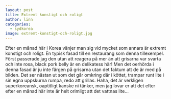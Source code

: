 ```yaml
---
layout: post
title: Extremt konstigt och roligt
author: linn
categories:
  - sydkorea
image: extremt-konstigt-och-roligt.jpg
---
```


Efter en månad här i Korea vänjer man sig vid mycket som annars är extremt konstigt och roligt. En typisk fasad till en restaurang som denna tillexempel. Först passerade jag den utan att reagera på mer än att grisarna var svarta och inte rosa, black pork belly är en delikatess här! Men det oerhörda i denna fasad är ju inte färgen på grisarna utan det faktum att de är med på bilden. Det ser nästan ut som det går omkring där i köttet, trampar runt lite i sin egna uppskurna rumpa, redo att grillas. Haha, det är verkligen superkoreansk, oaptitligt kanske ni tänker, men jag lovar er att det efter efter en månad här inte är helt orimligt att det vattnas lite…